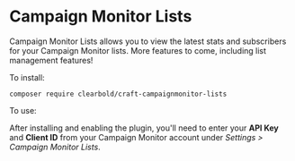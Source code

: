# Campaign Monitor Lists

Campaign Monitor Lists allows you to view the latest stats and subscribers for your Campaign Monitor lists. More features to come, including list management features!

To install:

```
composer require clearbold/craft-campaignmonitor-lists
```

To use:

After installing and enabling the plugin, you'll need to enter your **API Key** and **Client ID** from your Campaign Monitor account under *Settings > Campaign Monitor Lists*.